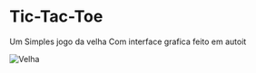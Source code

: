 # Tic-Tac-Toe

Um Simples jogo da velha Com interface grafica feito
em autoit




![Velha](https://imgur.com/pLypjc8?auto=compress,format)
